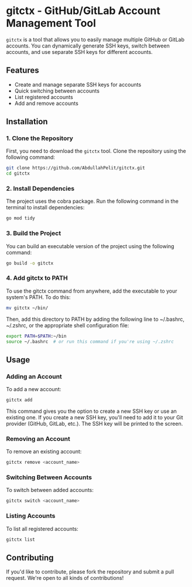 # gitctx - GitHub/GitLab Account Management Tool

`gitctx` is a tool that allows you to easily manage multiple GitHub or GitLab accounts. You can dynamically generate SSH keys, switch between accounts, and use separate SSH keys for different accounts.

## Features

- Create and manage separate SSH keys for accounts
- Quick switching between accounts
- List registered accounts
- Add and remove accounts

## Installation

### 1. Clone the Repository

First, you need to download the `gitctx` tool. Clone the repository using the following command:

```bash
git clone https://github.com/AbdullahPelit/gitctx.git
cd gitctx
```

### 2. Install Dependencies

The project uses the cobra package. Run the following command in the terminal to install dependencies:

```bash
go mod tidy
```

### 3. Build the Project

You can build an executable version of the project using the following command:

```bash
go build -o gitctx
```

### 4. Add gitctx to PATH

To use the gitctx command from anywhere, add the executable to your system's PATH. To do this:

```bash
mv gitctx ~/bin/
```

Then, add this directory to PATH by adding the following line to ~/.bashrc, ~/.zshrc, or the appropriate shell configuration file:

```bash
export PATH=$PATH:~/bin
source ~/.bashrc  # or run this command if you're using ~/.zshrc
```

## Usage

### Adding an Account

To add a new account:

```bash
gitctx add
```

This command gives you the option to create a new SSH key or use an existing one. If you create a new SSH key, you'll need to add it to your Git provider (GitHub, GitLab, etc.). The SSH key will be printed to the screen.

### Removing an Account

To remove an existing account:

```bash
gitctx remove <account_name>
```

### Switching Between Accounts

To switch between added accounts:

```bash
gitctx switch <account_name>
```

### Listing Accounts

To list all registered accounts:

```bash
gitctx list
```

## Contributing
If you'd like to contribute, please fork the repository and submit a pull request. We're open to all kinds of contributions!



